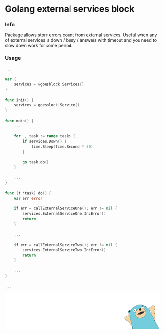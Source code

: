 # Golang external services block
### Info
Package allows store errors count from external services. 
Useful when any of external services is down / busy / answers with timeout and you need to slow down work for some period.

### Usage
```go
...

var (
    services = &goesblock.Services{}
)

func init() {
    services = goesblock.Service()
}

func main() {
    ...
    
    for _, task := range tasks {
        if services.Down() {
            time.Sleep(time.Second * 30)
        }
        
        go task.do()
    }
    
    ...
}

func (t *task) do() {
    var err error
    
    if err = callExternalServiceOne(); err != nil {
        services.ExternalServiceOne.IncError()
        return
    }
    
    ...

    if err = callExternalServiceTwo(); err != nil {
        services.ExternalServiceTwo.IncError()
        return
    }

    ...
}

...
```
![](ave-go.png?raw=true "For the glory of go of course >:)")
